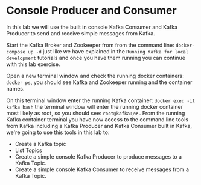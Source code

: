 # Console Producer and Consumer

In this lab we will use the built in console Kafka Consumer and Kafka Producer to send and receive simple messages from Kafka. 

Start the Kafka Broker and Zookeeper from from the command line: `docker-compose up -d` just like we have explained in the `Running Kafka for local development` tutorials and once you have them running you can continue with this lab exercise.

Open a new terminal window and check the running docker containers: `docker ps`, you should see Kafka and Zookeeper running and the container names. 

On this terminal window enter the running Kafka container: `docker exec -it kafka bash` the terminal window will enter the running docker container most likely as root, so you should see: `root@kafka:/#` . From the running Kafka container terminal you have now access to the command line tools from Kafka including a Kafka Producer and Kafka Consumer built in Kafka, we're going to use this tools in this lab to: 

- Create a Kafka topic
- List Topics
- Create a simple console Kafka Producer to produce messages to a Kafka Topic.
- Create a simple console Kafka Consumer to receive messages from a Kafka Topic.